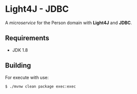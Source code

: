 # Light4J - JDBC

A _microservice_ for the Person domain with **Light4J** and **JDBC**.

## Requirements

- JDK 1.8

## Building

For execute with use:

`$ ./mvnw clean package exec:exec`

